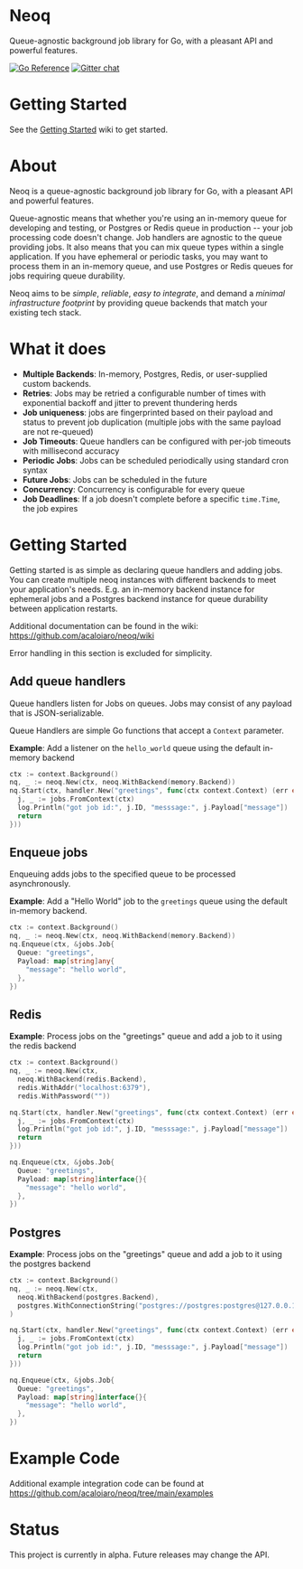# Neoq

Queue-agnostic background job library for Go, with a pleasant API and powerful features.

[![Go Reference](https://pkg.go.dev/badge/github.com/acaloiaro/neoq.svg)](https://pkg.go.dev/github.com/acaloiaro/neoq) [![Gitter chat](https://badges.gitter.im/gitterHQ/gitter.png)](https://app.gitter.im/#/room/#neoq:gitter.im)

# Getting Started 

See the [Getting Started](https://github.com/acaloiaro/neoq/wiki/Getting-Started) wiki to get started. 

# About

Neoq is a queue-agnostic background job library for Go, with a pleasant API and powerful features.

Queue-agnostic means that whether you're using an in-memory queue for developing and testing, or Postgres or Redis queue in production -- your job processing code doesn't change. Job handlers are agnostic to the queue providing jobs. It also means that you can mix queue types within a single application. If you have ephemeral or periodic tasks, you may want to process them in an in-memory queue, and use Postgres or Redis queues for jobs requiring queue durability.

Neoq aims to be _simple_, _reliable_, _easy to integrate_, and demand a _minimal infrastructure footprint_ by providing queue backends that match your existing tech stack.

# What it does

- **Multiple Backends**: In-memory, Postgres, Redis, or user-supplied custom backends.
- **Retries**: Jobs may be retried a configurable number of times with exponential backoff and jitter to prevent thundering herds
- **Job uniqueness**: jobs are fingerprinted based on their payload and status to prevent job duplication (multiple jobs with the same payload are not re-queued)
- **Job Timeouts**: Queue handlers can be configured with per-job timeouts with millisecond accuracy
- **Periodic Jobs**: Jobs can be scheduled periodically using standard cron syntax
- **Future Jobs**: Jobs can be scheduled in the future
- **Concurrency**: Concurrency is configurable for every queue
- **Job Deadlines**: If a job doesn't complete before a specific `time.Time`, the job expires 

# Getting Started

Getting started is as simple as declaring queue handlers and adding jobs. You can create multiple neoq instances with different backends to meet your application's needs. E.g. an in-memory backend instance for ephemeral jobs and a Postgres backend instance for queue durability between application restarts.

Additional documentation can be found in the wiki: https://github.com/acaloiaro/neoq/wiki

Error handling in this section is excluded for simplicity.

## Add queue handlers

Queue handlers listen for Jobs on queues. Jobs may consist of any payload that is JSON-serializable.

Queue Handlers are simple Go functions that accept a `Context` parameter.

**Example**: Add a listener on the `hello_world` queue using the default in-memory backend

```go
ctx := context.Background()
nq, _ := neoq.New(ctx, neoq.WithBackend(memory.Backend))
nq.Start(ctx, handler.New("greetings", func(ctx context.Context) (err error) {
  j, _ := jobs.FromContext(ctx)
  log.Println("got job id:", j.ID, "messsage:", j.Payload["message"])
  return
}))
```

## Enqueue jobs

Enqueuing adds jobs to the specified queue to be processed asynchronously.

**Example**: Add a "Hello World" job to the `greetings` queue using the default in-memory backend.

```go
ctx := context.Background()
nq, _ := neoq.New(ctx, neoq.WithBackend(memory.Backend))
nq.Enqueue(ctx, &jobs.Job{
  Queue: "greetings",
  Payload: map[string]any{
    "message": "hello world",
  },
})
```

## Redis

**Example**: Process jobs on the "greetings" queue and add a job to it using the redis backend

```go
ctx := context.Background()
nq, _ := neoq.New(ctx,
  neoq.WithBackend(redis.Backend),
  redis.WithAddr("localhost:6379"),
  redis.WithPassword(""))

nq.Start(ctx, handler.New("greetings", func(ctx context.Context) (err error) {
  j, _ := jobs.FromContext(ctx)
  log.Println("got job id:", j.ID, "messsage:", j.Payload["message"])
  return
}))

nq.Enqueue(ctx, &jobs.Job{
  Queue: "greetings",
  Payload: map[string]interface{}{
    "message": "hello world",
  },
})
```

## Postgres

**Example**: Process jobs on the "greetings" queue and add a job to it using the postgres backend

```go
ctx := context.Background()
nq, _ := neoq.New(ctx,
  neoq.WithBackend(postgres.Backend),
  postgres.WithConnectionString("postgres://postgres:postgres@127.0.0.1:5432/neoq"),
)

nq.Start(ctx, handler.New("greetings", func(ctx context.Context) (err error) {
  j, _ := jobs.FromContext(ctx)
  log.Println("got job id:", j.ID, "messsage:", j.Payload["message"])
  return
}))

nq.Enqueue(ctx, &jobs.Job{
  Queue: "greetings",
  Payload: map[string]interface{}{
    "message": "hello world",
  },
})
```
# Example Code

Additional example integration code can be found at https://github.com/acaloiaro/neoq/tree/main/examples

# Status

This project is currently in alpha. Future releases may change the API.

